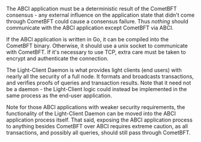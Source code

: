 The ABCI application must be a deterministic result of the CometBFT consensus - any external influence on the application state that didn't come through CometBFT could cause a consensus failure. Thus *nothing* should communicate with the ABCI application except CometBFT via ABCI.

If the ABCI application is written in Go, it can be compiled into the CometBFT binary. Otherwise, it should use a unix socket to communicate with CometBFT. If it's necessary to use TCP, extra care must be taken to encrypt and authenticate the connection.

The Light-Client Daemon is what provides light clients (end users) with nearly all the security of a full node. It formats and broadcasts transactions, and verifies proofs of queries and transaction results. Note that it need not be a daemon - the Light-Client logic could instead be implemented in the same process as the end-user application.

Note for those ABCI applications with weaker security requirements, the functionality of the Light-Client Daemon can be moved into the ABCI application process itself. That said, exposing the ABCI application process to anything besides CometBFT over ABCI requires extreme caution, as all transactions, and possibly all queries, should still pass through CometBFT.
